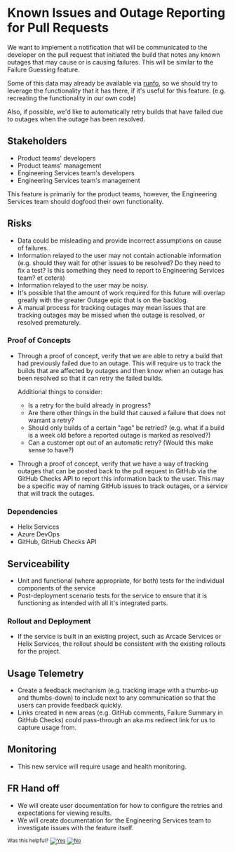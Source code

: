 # Known Issues and Outage Reporting for Pull Requests

We want to implement a notification that will be communicated to the developer on the pull request that initiated the build that notes any known outages that may cause or is causing failures. This will be similar to the Failure Guessing feature. 

Some of this data may already be available via [runfo](https://github.com/jaredpar/runfo/tree/master/runfo), so we should try to leverage the functionality that it has there, if it's useful for this feature. (e.g. recreating the functionality in our own code)

Also, if possible, we'd like to automatically retry builds that have failed due to outages when the outage has been resolved. 

## Stakeholders
- Product teams' developers
- Product teams' management
- Engineering Services team's developers
- Engineering Services team's management

This feature is primarily for the product teams, however, the Engineering Services team should dogfood their own functionality. 

## Risks

- Data could be misleading and provide incorrect assumptions on cause of failures. 
- Information relayed to the user may not contain actionable information (e.g. should they wait for other issues to be resolved? Do they need to fix a test? Is this something they need to report to Engineering Services team? et cetera)
- Information relayed to the user may be noisy. 
- It's possible that the amount of work required for this future will overlap greatly with the greater Outage epic that is on the backlog. 
- A manual process for tracking outages may mean issues that are tracking outages may be missed when the outage is resolved, or resolved prematurely. 

### Proof of Concepts

- Through a proof of concept, verify that we are able to retry a build that had previously failed due to an outage. This will require us to track the builds that are affected by outages and then know when an outage has been resolved so that it can retry the failed builds. 

  Additional things to consider: 
  - Is a retry for the build already in progress? 
  - Are there other things in the build that caused a failure that does not warrant a retry? 
  - Should only builds of a certain "age" be retried? (e.g. what if a build is a week old before a reported outage is marked as resolved?)
  - Can a customer opt out of an automatic retry? (Would this make sense to have?)

- Through a proof of concept, verify that we have a way of tracking outages that can be posted back to the pull request in GitHub via the GitHub Checks API to report this information back to the user. This may be a specific way of naming GitHub issues to track outages, or a service that will track the outages. 

### Dependencies

- Helix Services
- Azure DevOps
- GitHub, GitHub Checks API

## Serviceability

- Unit and functional (where appropriate, for both) tests for the individual components of the service
- Post-deployment scenario tests for the service to ensure that it is functioning as intended with all it's integrated parts. 

### Rollout and Deployment

- If the service is built in an existing project, such as Arcade Services or Helix Services, the rollout should be consistent with the existing rollouts for the project. 

## Usage Telemetry

- Create a feedback mechanism (e.g. tracking image with a thumbs-up and thumbs-down) to include next to any communication so that the users can provide feedback quickly. 
- Links created in new areas (e.g. GitHub comments, Failure Summary in GitHub Checks) could pass-through an aka.ms redirect link for us to capture usage from. 

## Monitoring

- This new service will require usage and health monitoring. 

## FR Hand off

- We will create user documentation for how to configure the retries and expectations for viewing results. 
- We will create documentation for the Engineering Services team to investigate issues with the feature itself. 

<!-- Begin Generated Content: Doc Feedback -->
<sub>Was this helpful? [![Yes](https://helix.dot.net/f/ip/5?p=Documentation%5CProjectDocs%5CDev%20Workflow%5CKnown%20Issues%20-%20arcade5963.md)](https://helix.dot.net/f/p/5?p=Documentation%5CProjectDocs%5CDev%20Workflow%5CKnown%20Issues%20-%20arcade5963.md) [![No](https://helix.dot.net/f/in)](https://helix.dot.net/f/n/5?p=Documentation%5CProjectDocs%5CDev%20Workflow%5CKnown%20Issues%20-%20arcade5963.md)</sub>
<!-- End Generated Content-->
